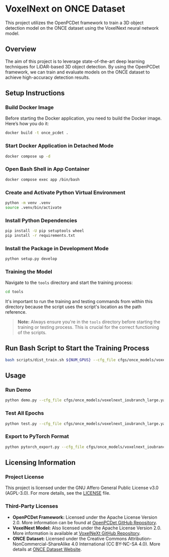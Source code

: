
# VoxelNext on ONCE Dataset

This project utilizes the OpenPCDet framework to train a 3D object detection model on the ONCE dataset using the VoxelNext neural network model.

## Overview

The aim of this project is to leverage state-of-the-art deep learning techniques for LiDAR-based 3D object detection. By using the OpenPCDet framework, we can train and evaluate models on the ONCE dataset to achieve high-accuracy detection results.

## Setup Instructions

### Build Docker Image

Before starting the Docker application, you need to build the Docker image. Here’s how you do it:

```bash
docker build -t once_pcdet .
```

### Start Docker Application in Detached Mode

```bash
docker compose up -d
```

### Open Bash Shell in App Container

```bash
docker compose exec app /bin/bash
```

### Create and Activate Python Virtual Environment

```bash
python -m venv .venv
source .venv/bin/activate
```

### Install Python Dependencies

```bash
pip install -U pip setuptools wheel
pip install -r requirements.txt
```

### Install the Package in Development Mode

```bash
python setup.py develop
```

### Training the Model

Navigate to the `tools` directory and start the training process:

```bash
cd tools
```

It's important to run the training and testing commands from within this directory because the script uses the script's location as the path reference.

> **Note:** Always ensure you're in the `tools` directory before starting the training or testing process. This is crucial for the correct functioning of the scripts.

## Run Bash Script to Start the Training Process

```bash
bash scripts/dist_train.sh ${NUM_GPUS} --cfg_file cfgs/once_models/voxelnext_ioubranch_large.yaml
```

## Usage

### Run Demo

```bash
python demo.py --cfg_file cfgs/once_models/voxelnext_ioubranch_large.yaml --ckpt ../output/once_models/voxelnext_ioubranch_large/default/ckpt/latest_model.pth --data_path ${DATA_PATH_BIN_FILE}
```

### Test All Epochs

```bash
python test.py --cfg_file cfgs/once_models/voxelnext_ioubranch_large.yaml --batch_size ${BATCH_SIZE} --eval_all
```

### Export to PyTorch Format

```bash
python pytorch_export.py --cfg_file cfgs/once_models/voxelnext_ioubranch_large.yaml --ckpt ../output/once_models/voxelnext_ioubranch_large/default/ckpt/latest_model.pth --data_path ${DATA_PATH_BIN_FILE} --output_dir ${OUTPUT_DIR}
```

## Licensing Information

### Project License

This project is licensed under the GNU Affero General Public License v3.0 (AGPL-3.0). For more details, see the [LICENSE](LICENSE.md) file.

### Third-Party Licenses

- **OpenPCDet Framework:** Licensed under the Apache License Version 2.0. More information can be found at [OpenPCDet GitHub Repository](https://github.com/open-mmlab/OpenPCDet).
- **VoxelNext Model:** Also licensed under the Apache License Version 2.0. More information is available at [VoxelNeXt GitHub Repository](https://github.com/dvlab-research/VoxelNeXt).
- **ONCE Dataset:** Licensed under the Creative Commons Attribution-NonCommercial-ShareAlike 4.0 International (CC BY-NC-SA 4.0). More details at [ONCE Dataset Website](https://once-for-auto-driving.github.io/).
